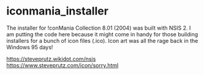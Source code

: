 # iconmania_installer
The installer for !conMania Collection 8.01 (2004) was built with NSIS 2. I am putting the code here because it might come in handy for those building installers for a bunch of icon files (.ico). Icon art was all the rage back in the Windows 95 days!

https://steveprutz.wikidot.com/nsis
https://www.steveprutz.com/icon/sorry.html

